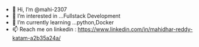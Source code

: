 - 👋 Hi, I’m @mahi-2307
- 👀 I’m interested in ...Fullstack Development
- 🌱 I’m currently learning ...python,Docker
- 📫 Reach me on linkedin : https://www.linkedin.com/in/mahidhar-reddy-katam-a2b35a24a/

<!---
mahi-2307/mahi-2307 is a ✨ special ✨ repository because its `README.md` (this file) appears on your GitHub profile.
You can click the Preview link to take a look at your changes.
--->
